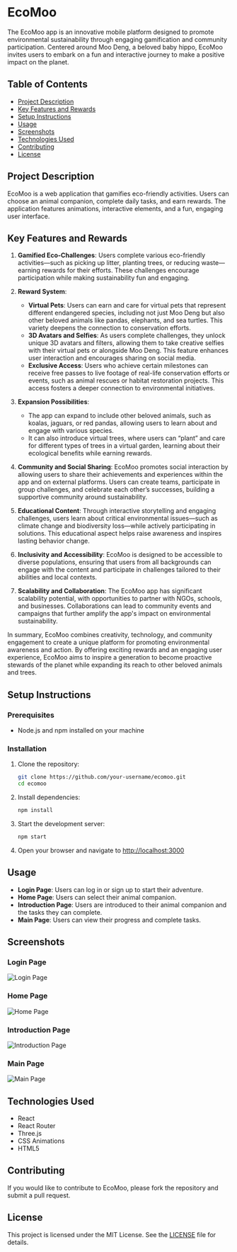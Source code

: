 # EcoMoo

The EcoMoo app is an innovative mobile platform designed to promote environmental sustainability through engaging gamification and community participation. Centered around Moo Deng, a beloved baby hippo, EcoMoo invites users to embark on a fun and interactive journey to make a positive impact on the planet.

## Table of Contents

- [Project Description](#project-description)
- [Key Features and Rewards](#key-features-and-rewards)
- [Setup Instructions](#setup-instructions)
- [Usage](#usage)
- [Screenshots](#screenshots)
- [Technologies Used](#technologies-used)
- [Contributing](#contributing)
- [License](#license)

## Project Description

EcoMoo is a web application that gamifies eco-friendly activities. Users can choose an animal companion, complete daily tasks, and earn rewards. The application features animations, interactive elements, and a fun, engaging user interface.

## Key Features and Rewards

1. **Gamified Eco-Challenges**: Users complete various eco-friendly activities—such as picking up litter, planting trees, or reducing waste—earning rewards for their efforts. These challenges encourage participation while making sustainability fun and engaging.

2. **Reward System**: 
   - **Virtual Pets**: Users can earn and care for virtual pets that represent different endangered species, including not just Moo Deng but also other beloved animals like pandas, elephants, and sea turtles. This variety deepens the connection to conservation efforts.
   - **3D Avatars and Selfies**: As users complete challenges, they unlock unique 3D avatars and filters, allowing them to take creative selfies with their virtual pets or alongside Moo Deng. This feature enhances user interaction and encourages sharing on social media.
   - **Exclusive Access**: Users who achieve certain milestones can receive free passes to live footage of real-life conservation efforts or events, such as animal rescues or habitat restoration projects. This access fosters a deeper connection to environmental initiatives.

3. **Expansion Possibilities**: 
   - The app can expand to include other beloved animals, such as koalas, jaguars, or red pandas, allowing users to learn about and engage with various species.
   - It can also introduce virtual trees, where users can “plant” and care for different types of trees in a virtual garden, learning about their ecological benefits while earning rewards.

4. **Community and Social Sharing**: EcoMoo promotes social interaction by allowing users to share their achievements and experiences within the app and on external platforms. Users can create teams, participate in group challenges, and celebrate each other’s successes, building a supportive community around sustainability.

5. **Educational Content**: Through interactive storytelling and engaging challenges, users learn about critical environmental issues—such as climate change and biodiversity loss—while actively participating in solutions. This educational aspect helps raise awareness and inspires lasting behavior change.

6. **Inclusivity and Accessibility**: EcoMoo is designed to be accessible to diverse populations, ensuring that users from all backgrounds can engage with the content and participate in challenges tailored to their abilities and local contexts.

7. **Scalability and Collaboration**: The EcoMoo app has significant scalability potential, with opportunities to partner with NGOs, schools, and businesses. Collaborations can lead to community events and campaigns that further amplify the app's impact on environmental sustainability.

In summary, EcoMoo combines creativity, technology, and community engagement to create a unique platform for promoting environmental awareness and action. By offering exciting rewards and an engaging user experience, EcoMoo aims to inspire a generation to become proactive stewards of the planet while expanding its reach to other beloved animals and trees.

## Setup Instructions

### Prerequisites

- Node.js and npm installed on your machine

### Installation

1. Clone the repository:
   ```bash
   git clone https://github.com/your-username/ecomoo.git
   cd ecomoo
   ```

2. Install dependencies:
   ```bash
   npm install
   ```

3. Start the development server:
   ```bash
   npm start
   ```

4. Open your browser and navigate to [http://localhost:3000](http://localhost:3000)

## Usage

- **Login Page**: Users can log in or sign up to start their adventure.
- **Home Page**: Users can select their animal companion.
- **Introduction Page**: Users are introduced to their animal companion and the tasks they can complete.
- **Main Page**: Users can view their progress and complete tasks.

## Screenshots

### Login Page
![Login Page](/public/LoginPage.png)

### Home Page
![Home Page](/public/HomePage.png)

### Introduction Page
![Introduction Page](/public/IntroductionPage.png)

### Main Page
![Main Page](/public/MainPage.png)


## Technologies Used

- React
- React Router
- Three.js
- CSS Animations
- HTML5

## Contributing

If you would like to contribute to EcoMoo, please fork the repository and submit a pull request.

## License

This project is licensed under the MIT License. See the [LICENSE](LICENSE) file for details.
